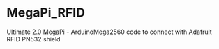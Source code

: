 # MegaPi_RFID
Ultimate 2.0 MegaPi - ArduinoMega2560 code to connect with Adafruit RFID PN532 shield
